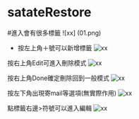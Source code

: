 satateRestore
============


#進入會有很多標籤
![xx] (01.png)

 * 按左上角＋號可以新增標籤
![xx](02.png)

按右上角Edit可進入刪除模式
![xx](03.png)

按右上角Done確定刪除回到一般模式
![xx](04.png)

按左下角出現寄mail等選項(無實際作用)
![xx](05.png)

點標籤右邊>符號可以進入編輯
![xx](06.png)
